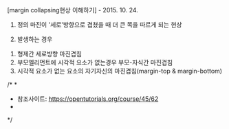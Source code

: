 [margin collapsing현상 이해하기] - 2015. 10. 24.
1. 정의
마진이 '세로'방향으로 겹쳤을 때 더 큰 쪽을 따르게 되는 현상

2. 발생하는 경우
 1) 형제간 세로방향 마진겹침
 2) 부모엘리먼트에 시각적 요소가 없는경우 부모-자식간 마진겹침
 3) 시각적 요소가 없는 요소의 자기자신의 마진겹침(margin-top & margin-bottom)

/*
 *
 * 참조사이트: https://opentutorials.org/course/45/62
 *
 */
